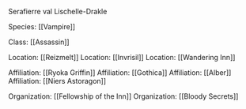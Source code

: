 Serafierre val Lischelle-Drakle

Species: [[Vampire]]

Class: [[Assassin]]

Location: [[Reizmelt]]
Location: [[Invrisil]]
Location: [[Wandering Inn]]

Affiliation: [[Ryoka Griffin]]
Affiliation: [[Gothica]]
Affiliation: [[Alber]]
Affiliation: [[Niers Astoragon]]

Organization: [[Fellowship of the Inn]]
Organization: [[Bloody Secrets]]


